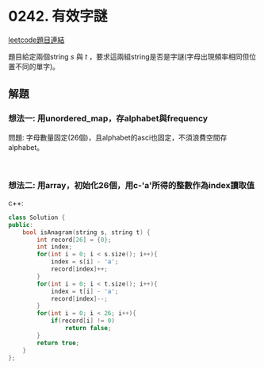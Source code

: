 # 0242. 有效字謎

[leetcode題目連結](https://leetcode.com/problems/valid-anagram/)

題目給定兩個string *s* 與 *t* ，要求這兩組string是否是字謎(字母出現頻率相同但位置不同的單字)。

## 解題

### 想法一: 用unordered_map，存alphabet與frequency

問題: 字母數量固定(26個)，且alphabet的asci也固定，不須浪費空間存alphabet。

<br/>

### 想法二: 用array，初始化26個，用c-'a'所得的整數作為index讀取值

c++:
```c++
class Solution {
public:
    bool isAnagram(string s, string t) {
        int record[26] = {0};
        int index;
        for(int i = 0; i < s.size(); i++){
            index = s[i] - 'a';
            record[index]++;
        }
        for(int i = 0; i < t.size(); i++){
            index = t[i] - 'a';
            record[index]--;
        }
        for(int i = 0; i < 26; i++){
            if(record[i] != 0)
                return false;
        }
        return true;
    }
};
```
